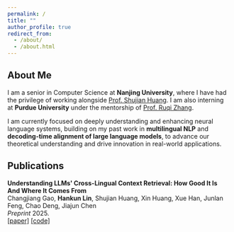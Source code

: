 ```yaml
---
permalink: /
title: ""
author_profile: true
redirect_from: 
  - /about/
  - /about.html
---
```


## About Me

I am a senior in Computer Science at **Nanjing University**, where I have had the privilege of working alongside [Prof. Shujian Huang](http://nlp.nju.edu.cn/huangsj/). I am also interning at **Purdue University** under the mentorship of [Prof. Ruqi Zhang](https://ruqizhang.github.io/).

I am currently focused on deeply understanding and enhancing neural language systems, building on my past work in **multilingual NLP** and **decoding-time alignment of large language models**, to advance our theoretical understanding and drive innovation in real-world applications.

## Publications

**Understanding LLMs' Cross-Lingual Context Retrieval: How Good It Is And Where It Comes From**\
Changjiang Gao, **Hankun Lin**, Shujian Huang, Xin Huang, Xue Han, Junlan Feng, Chao Deng, Jiajun Chen\
*Preprint* 2025.\
[[paper]](https://arxiv.org/abs/2504.10906) [[code]](https://github.com/NJUNLP/Cross-Lingual-Context-Retrieval)
